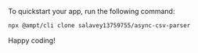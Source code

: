 To quickstart your app, run the following command: 

```bash
npx @ampt/cli clone salavey13759755/async-csv-parser
```

Happy coding!